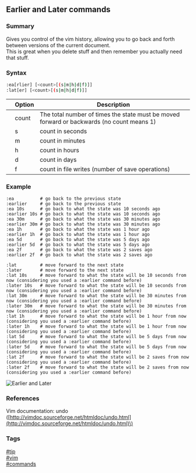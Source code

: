 ## Earlier and Later commands

### Summary
Gives you control of the vim history, allowing you to go back and forth between versions of the current document.   
This is great when you delete stuff and then remember you actually need that stuff.

### Syntax
```bash
:ea[rlier] [<count>[(s|m|h|d|f)]]
:lat[er] [<count>[(s|m|h|d|f)]]
```
    
|       | Option | Description                                                                               |
| :---: | ------ | ----------------------------------------------------------------------------------------- |
|       | count  | The total number of times the state must be moved forward or backwards (no count means 1) |
|       | s      | count in seconds                                                                          |
|       | m      | count in minutes                                                                          |
|       | h      | count in hours                                                                            |
|       | d      | count in days                                                                             |
|       | f      | count in file writes (number of save operations)                                          |
  
### Example
```vim
:ea          # go back to the previous state
:earlier     # go back to the previous state
:ea 10s      # go back to what the state was 10 seconds ago
:earlier 10s # go back to what the state was 10 seconds ago
:ea 30m      # go back to what the state was 30 minutes ago
:earlier 30m # go back to what the state was 30 minutes ago
:ea 1h       # go back to what the state was 1 hour ago
:earlier 1h  # go back to what the state was 1 hour ago
:ea 5d       # go back to what the state was 5 days ago
:earlier 5d  # go back to what the state was 5 days ago
:ea 2f       # go back to what the state was 2 saves ago
:earlier 2f  # go back to what the state was 2 saves ago

:lat         # move forward to the next state
:later       # move forward to the next state
:lat 10s     # move forward to what the state will be 10 seconds from now (considering you used a :earlier command before)
:later 10s   # move forward to what the state will be 10 seconds from now (considering you used a :earlier command before)
:lat 30m     # move forward to what the state will be 30 minutes from now (considering you used a :earlier command before)
:later 30m   # move forward to what the state will be 30 minutes from now (considering you used a :earlier command before)
:lat 1h      # move forward to what the state will be 1 hour from now (considering you used a :earlier command before)
:later 1h    # move forward to what the state will be 1 hour from now (considering you used a :earlier command before)
:lat 5d      # move forward to what the state will be 5 days from now (considering you used a :earlier command before)
:later 5d    # move forward to what the state will be 5 days from now (considering you used a :earlier command before)
:lat 2f      # move forward to what the state will be 2 saves from now (considering you used a :earlier command before)
:later 2f    # move forward to what the state will be 2 saves from now (considering you used a :earlier command before)
```

![Earlier and Later](https://cloud.githubusercontent.com/assets/19519411/16900765/633251f0-4bf4-11e6-847d-051af376df01.gif)   

### References
Vim documentation: undo \([http://vimdoc.sourceforge.net/htmldoc/undo.html](http://vimdoc.sourceforge.net/htmldoc/undo.html)\)

### Tags
[#tip](../../tips.md)  
[#vim](../vim.md)  
[#commands](commands.md)  
